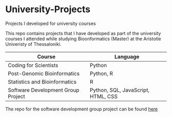 # University-Projects
Projects I developed for university courses

This repo contains projects that I have developed as part of the university courses I attended while studying Bioonformatics (Master) at the Aristotle Univeristy of Thessaloniki.

| Course                             | Language                           |
| ---------------------------------- | ---------------------------------- |
| Coding for Scientists              | Python                             |
| Post-Genomic Bioinformatics        | Python, R                          |
| Statistics and Bioinformatics      | R                                  |
| Software Development Group Project | Python, SQL, JavaScript, HTML, CSS |

The repo for the software development group project can be found [here](https://github.com/digrigor/Fettuccine_MSc_Group_Project)
